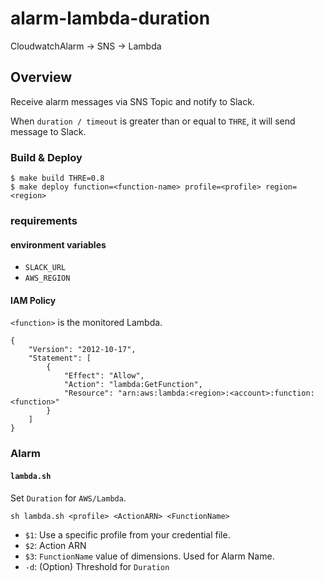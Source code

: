 # alarm-lambda-duration

CloudwatchAlarm -> SNS -> Lambda

## Overview

Receive alarm messages via SNS Topic and notify to Slack.

When `duration / timeout` is greater than or equal to `THRE`, it will send message to Slack.

### Build & Deploy

    $ make build THRE=0.8
    $ make deploy function=<function-name> profile=<profile> region=<region>

### requirements

#### environment variables

-   `SLACK_URL`
-   `AWS_REGION`

#### IAM Policy

`<function>` is the monitored Lambda.

    {
        "Version": "2012-10-17",
        "Statement": [
            {
                "Effect": "Allow",
                "Action": "lambda:GetFunction",
                "Resource": "arn:aws:lambda:<region>:<account>:function:<function>"
            }
        ]
    }

### Alarm

#### `lambda.sh`

Set `Duration` for `AWS/Lambda`.

    sh lambda.sh <profile> <ActionARN> <FunctionName>

-   `$1`: Use a specific profile from your credential file.
-   `$2`: Action ARN
-   `$3`: `FunctionName` value of dimensions. Used for Alarm Name.
-   `-d`: (Option) Threshold for `Duration`
